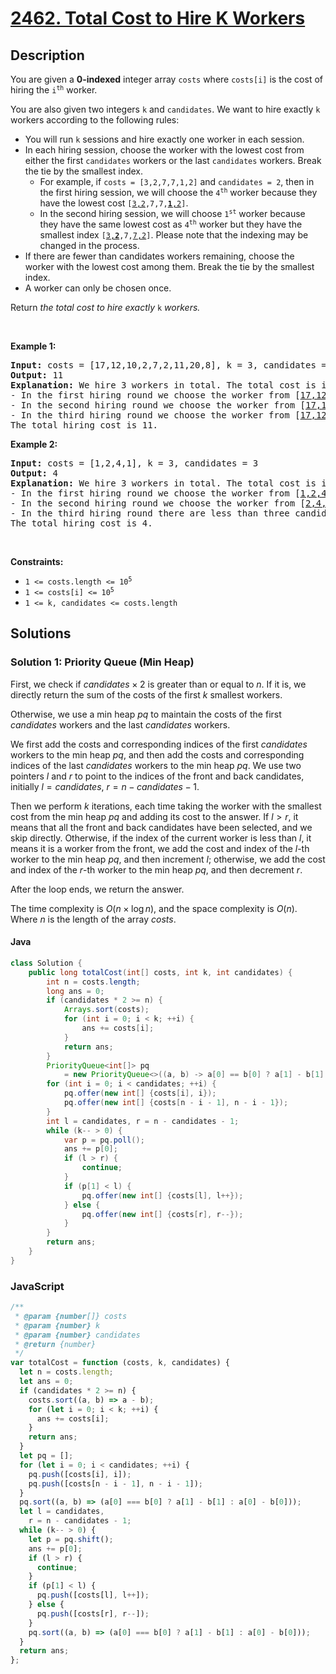 # [2462. Total Cost to Hire K Workers](https://leetcode.com/problems/total-cost-to-hire-k-workers)



## Description

<!-- description:start -->

<p>You are given a <strong>0-indexed</strong> integer array <code>costs</code> where <code>costs[i]</code> is the cost of hiring the <code>i<sup>th</sup></code> worker.</p>

<p>You are also given two integers <code>k</code> and <code>candidates</code>. We want to hire exactly <code>k</code> workers according to the following rules:</p>

<ul>
	<li>You will run <code>k</code> sessions and hire exactly one worker in each session.</li>
	<li>In each hiring session, choose the worker with the lowest cost from either the first <code>candidates</code> workers or the last <code>candidates</code> workers. Break the tie by the smallest index.
	<ul>
		<li>For example, if <code>costs = [3,2,7,7,1,2]</code> and <code>candidates = 2</code>, then in the first hiring session, we will choose the <code>4<sup>th</sup></code> worker because they have the lowest cost <code>[<u>3,2</u>,7,7,<u><strong>1</strong>,2</u>]</code>.</li>
		<li>In the second hiring session, we will choose <code>1<sup>st</sup></code> worker because they have the same lowest cost as <code>4<sup>th</sup></code> worker but they have the smallest index <code>[<u>3,<strong>2</strong></u>,7,<u>7,2</u>]</code>. Please note that the indexing may be changed in the process.</li>
	</ul>
	</li>
	<li>If there are fewer than candidates workers remaining, choose the worker with the lowest cost among them. Break the tie by the smallest index.</li>
	<li>A worker can only be chosen once.</li>
</ul>

<p>Return <em>the total cost to hire exactly </em><code>k</code><em> workers.</em></p>

<p>&nbsp;</p>
<p><strong class="example">Example 1:</strong></p>

<pre>
<strong>Input:</strong> costs = [17,12,10,2,7,2,11,20,8], k = 3, candidates = 4
<strong>Output:</strong> 11
<strong>Explanation:</strong> We hire 3 workers in total. The total cost is initially 0.
- In the first hiring round we choose the worker from [<u>17,12,10,2</u>,7,<u>2,11,20,8</u>]. The lowest cost is 2, and we break the tie by the smallest index, which is 3. The total cost = 0 + 2 = 2.
- In the second hiring round we choose the worker from [<u>17,12,10,7</u>,<u>2,11,20,8</u>]. The lowest cost is 2 (index 4). The total cost = 2 + 2 = 4.
- In the third hiring round we choose the worker from [<u>17,12,10,7,11,20,8</u>]. The lowest cost is 7 (index 3). The total cost = 4 + 7 = 11. Notice that the worker with index 3 was common in the first and last four workers.
The total hiring cost is 11.
</pre>

<p><strong class="example">Example 2:</strong></p>

<pre>
<strong>Input:</strong> costs = [1,2,4,1], k = 3, candidates = 3
<strong>Output:</strong> 4
<strong>Explanation:</strong> We hire 3 workers in total. The total cost is initially 0.
- In the first hiring round we choose the worker from [<u>1,2,4,1</u>]. The lowest cost is 1, and we break the tie by the smallest index, which is 0. The total cost = 0 + 1 = 1. Notice that workers with index 1 and 2 are common in the first and last 3 workers.
- In the second hiring round we choose the worker from [<u>2,4,1</u>]. The lowest cost is 1 (index 2). The total cost = 1 + 1 = 2.
- In the third hiring round there are less than three candidates. We choose the worker from the remaining workers [<u>2,4</u>]. The lowest cost is 2 (index 0). The total cost = 2 + 2 = 4.
The total hiring cost is 4.
</pre>

<p>&nbsp;</p>
<p><strong>Constraints:</strong></p>

<ul>
	<li><code>1 &lt;= costs.length &lt;= 10<sup>5 </sup></code></li>
	<li><code>1 &lt;= costs[i] &lt;= 10<sup>5</sup></code></li>
	<li><code>1 &lt;= k, candidates &lt;= costs.length</code></li>
</ul>

<!-- description:end -->

## Solutions

<!-- solution:start -->

### Solution 1: Priority Queue (Min Heap)

First, we check if $candidates \times 2$ is greater than or equal to $n$. If it is, we directly return the sum of the costs of the first $k$ smallest workers.

Otherwise, we use a min heap $pq$ to maintain the costs of the first $candidates$ workers and the last $candidates$ workers.

We first add the costs and corresponding indices of the first $candidates$ workers to the min heap $pq$, and then add the costs and corresponding indices of the last $candidates$ workers to the min heap $pq$. We use two pointers $l$ and $r$ to point to the indices of the front and back candidates, initially $l = candidates$, $r = n - candidates - 1$.

Then we perform $k$ iterations, each time taking the worker with the smallest cost from the min heap $pq$ and adding its cost to the answer. If $l > r$, it means that all the front and back candidates have been selected, and we skip directly. Otherwise, if the index of the current worker is less than $l$, it means it is a worker from the front, we add the cost and index of the $l$-th worker to the min heap $pq$, and then increment $l$; otherwise, we add the cost and index of the $r$-th worker to the min heap $pq$, and then decrement $r$.

After the loop ends, we return the answer.

The time complexity is $O(n \times \log n)$, and the space complexity is $O(n)$. Where $n$ is the length of the array $costs$.

#### Java

```java
class Solution {
    public long totalCost(int[] costs, int k, int candidates) {
        int n = costs.length;
        long ans = 0;
        if (candidates * 2 >= n) {
            Arrays.sort(costs);
            for (int i = 0; i < k; ++i) {
                ans += costs[i];
            }
            return ans;
        }
        PriorityQueue<int[]> pq
            = new PriorityQueue<>((a, b) -> a[0] == b[0] ? a[1] - b[1] : a[0] - b[0]);
        for (int i = 0; i < candidates; ++i) {
            pq.offer(new int[] {costs[i], i});
            pq.offer(new int[] {costs[n - i - 1], n - i - 1});
        }
        int l = candidates, r = n - candidates - 1;
        while (k-- > 0) {
            var p = pq.poll();
            ans += p[0];
            if (l > r) {
                continue;
            }
            if (p[1] < l) {
                pq.offer(new int[] {costs[l], l++});
            } else {
                pq.offer(new int[] {costs[r], r--});
            }
        }
        return ans;
    }
}
```

### JavaScript

```js
/**
 * @param {number[]} costs
 * @param {number} k
 * @param {number} candidates
 * @return {number}
 */
var totalCost = function (costs, k, candidates) {
  let n = costs.length;
  let ans = 0;
  if (candidates * 2 >= n) {
    costs.sort((a, b) => a - b);
    for (let i = 0; i < k; ++i) {
      ans += costs[i];
    }
    return ans;
  }
  let pq = [];
  for (let i = 0; i < candidates; ++i) {
    pq.push([costs[i], i]);
    pq.push([costs[n - i - 1], n - i - 1]);
  }
  pq.sort((a, b) => (a[0] === b[0] ? a[1] - b[1] : a[0] - b[0]));
  let l = candidates,
    r = n - candidates - 1;
  while (k-- > 0) {
    let p = pq.shift();
    ans += p[0];
    if (l > r) {
      continue;
    }
    if (p[1] < l) {
      pq.push([costs[l], l++]);
    } else {
      pq.push([costs[r], r--]);
    }
    pq.sort((a, b) => (a[0] === b[0] ? a[1] - b[1] : a[0] - b[0]));
  }
  return ans;
};
```
